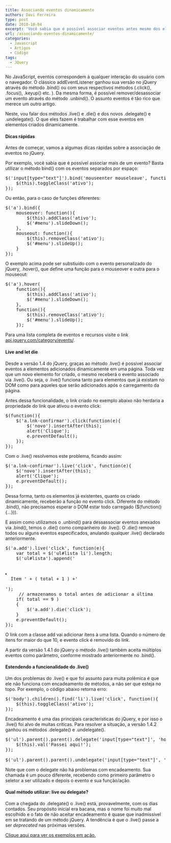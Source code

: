 ```yaml
---
title: Associando eventos dinamicamente
authors: Davi Ferreira
type: post
date: 2010-10-04
excerpt: 'Você sabia que é possível associar eventos antes mesmo dos elementos estarem presentes no DOM? Conheça os métodos .live() e .delegate() e aprenda a interagir com ações do usuário no seu site. '
url: /associando-eventos-dinamicamente/
categories:
  - Javascript
  - Artigos
  - Código
tags:
  - JQuery
---
```

No JavaScript, eventos correspondem à qualquer interação do usuário com o navegador. O clássico addEventListener ganhou sua versão no jQuery através do método .bind() ou com seus respectivos métodos (.click(), .focus(), .keyup() etc. ). Da mesma forma, é possível remover/desassociar um evento através do método .unbind(). O assunto eventos é tão rico que merece um outro artigo.

Neste, vou falar dos métodos .live() e .die() e dos novos .delegate() e .undelegate(). O que eles fazem é trabalhar com esse eventos em elementos criados dinamicamente.

#### Dicas rápidas

Antes de começar, vamos a algumas dicas rápidas sobre a associação de eventos no jQuery.

Por exemplo, você sabia que é possível associar mais de um evento? Basta utilizar o método bind() com os eventos separados por espaço:

<pre lang="javascript" line="1">$('input[type="text"]').bind('mouseenter mouseleave', function(){
	$(this).toggleClass('ativo');
});</pre>

Ou então, para o caso de funções diferentes:

<pre lang="javascript" line="1">$('a').bind({
	mouseover: function(){
		$(this).addClass('ativo');
		$('#menu').slideDown();
	},
	mouseout: function(){
		$(this).removeClass('ativo');
		$('#menu').slideUp();
	}
});</pre>

O exemplo acima pode ser substiuído com o evento personalizado do jQuery, .hover(), que define uma função para o mouseover e outra para o mouseout:

<pre lang="javascript" line="1">$('a').hover(
	function(){
		$(this).addClass('ativo');
		$('#menu').slideDown();
	},
	function(){
		$(this).removeClass('ativo');
		$('#menu').slideUp();
	});
</pre>

Para uma lista completa de eventos e recursos visite o link [api.jquery.com/category/events/][1].

#### Live and let die

Desde a versão 1.4 do jQuery, graças ao método .live() é possível associar eventos a elementos adicionados dinamicamente em uma página. Toda vez que um novo elemento for criado, o mesmo receberá o evento associado via .live(). Ou seja, o .live() funciona tanto para elementos que já existam no DOM como para aqueles que serão adicionados após o carregamento da página.

Antes dessa funcionalidade, o link criado no exemplo abaixo não herdaria a propriedade do link que ativou o evento click:

<pre lang="javascript" line="1">$(function(){
	$('a.lnk-confirmar').click(function(e){
		$('<a class="lnk-confirmar">novo</a>').insertAfter(this);
		alert('Clique');
		e.preventDefault();
	});
});</pre>

Com o .live() resolvemos este problema, ficando assim:

<pre lang="javascript" line="1">$('a.lnk-confirmar').live('click', function(e){
	$('<a class="lnk-confirmar">novo</a>').insertAfter(this);
	alert('Clique');
	e.preventDefault();
});</pre>

Dessa forma, tanto os elementos já existentes, quanto os criado dinamicamente, receberão a função no evento click. Diferente do método .bind(), não precisamos esperar o DOM estar todo carregado ($(function(){&#8230;})).

E assim como utilizamos o .unbind() para dessassociar eventos anexados via .bind(), temos o .die() como companheiro do .live(). O .die() remove todos ou alguns eventos especificados, anulando qualquer .live() declarado anteriormente.

<pre lang="javascript" line="1">$('a.add').live('click', function(e){
	var total = $('ul#lista li').length;
	$('ul#lista').append('
	

<li>
  Ítem ' + ( total + 1 ) +'
</li>
');
	 // armazenamos o total antes de adicionar a última
	if( total == 9 )
	{
		$('a.add').die('click');
	}
	e.preventDefault();
});</pre>

O link com a classe add vai adicionar ítens à uma lista. Quando o número de ítens for maior do que 10, e evento click é removido do link.

A partir da versão 1.4.1 do jQuery o método .live() também aceita múltiplos eventos como parâmetro, conforme mostrado anteriormente no .bind().

#### Estendendo a funcionalidade do .live()

Um dos problemas do .live() e que foi assunto para muita polêmica é que ele não funciona com encadeamento de métodos, a não ser que esteja no topo. Por exemplo, o código abaixo retorna erro:

<pre lang="javascript" line="1">$('body').children().find('li').live('click', function(){
	$(this).toggleClass('ativo');
});</pre>

Encadeamento é uma das principais características do jQuery, e por isso o .live() foi alvo de muitas críticas. Para resolver a situação, a versão 1.4.2 ganhou os métodos .delegate() e .undelegate().

<pre lang="javascript" line="1">$('ul').parent().parent().delegate('input[type="text"]', 'hover', function(){
	$(this).val('Passei aqui!');
});

$('ul').parent().parent().undelegate('input[type="text"]', 'hover');</pre>

Note que com o delegate não há problemas com encadeamento. Sua chamada é um pouco diferente, recebendo como primeiro parâmetro o seletor a ser utilizado e depois o evento e sua função/ação.

#### Qual método utilizar: live ou delegate?

Com a chegada do .delegate() o .live() está, provavelmente, com os dias contados. Seu propósito inicial era bacana, mas o nome foi muito mal escolhido e o fato de não aceitar encadeamento é quase que inadmissível em se tratando de um método jQuery. A tendência é que o .live() passe a ser _deprecated_ nas próximas versões.

[Clique aqui para ver os exemplos em ação.][2]

 [1]: https://api.jquery.com/category/events/
 [2]: https://tableless.com.br/exemplos/associando-eventos-dinamicamente/ "Exemplo de associação de eventos dinâmicos no JQuery"